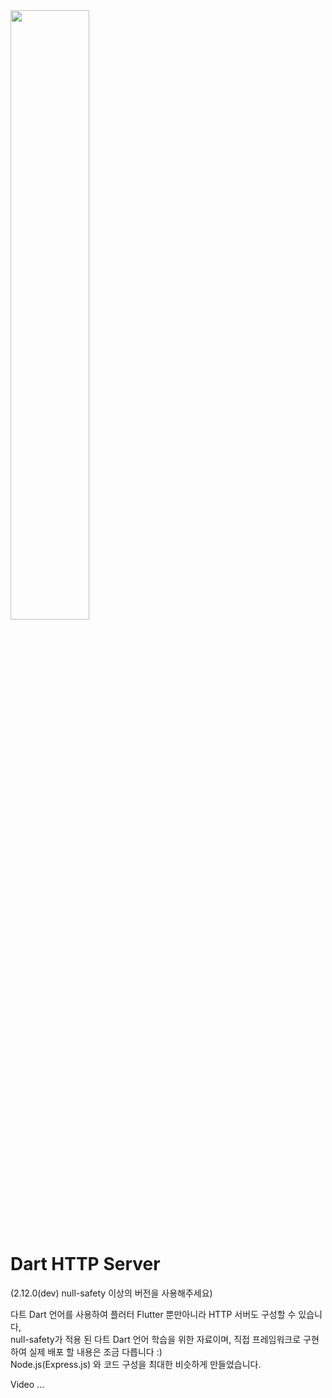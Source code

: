 <img src="https://flutter.dev/assets/flutter-lockup-1caf6476beed76adec3c477586da54de6b552b2f42108ec5bc68dc63bae2df75.png" width="50%" />

# Dart HTTP Server
(2.12.0(dev) null-safety 이상의 버전을 사용해주세요)  
  
다트 Dart 언어를 사용하여 플러터 Flutter 뿐만아니라 HTTP 서버도 구성할 수 있습니다,  
null-safety가 적용 된 다트 Dart 언어 학습을 위한 자료이며, 직접 프레임워크로 구현하여 실제 배포 할 내용은 조금 다릅니다 :)  
Node.js(Express.js) 와 코드 구성을 최대한 비슷하게 만들었습니다.  
  
Video ...